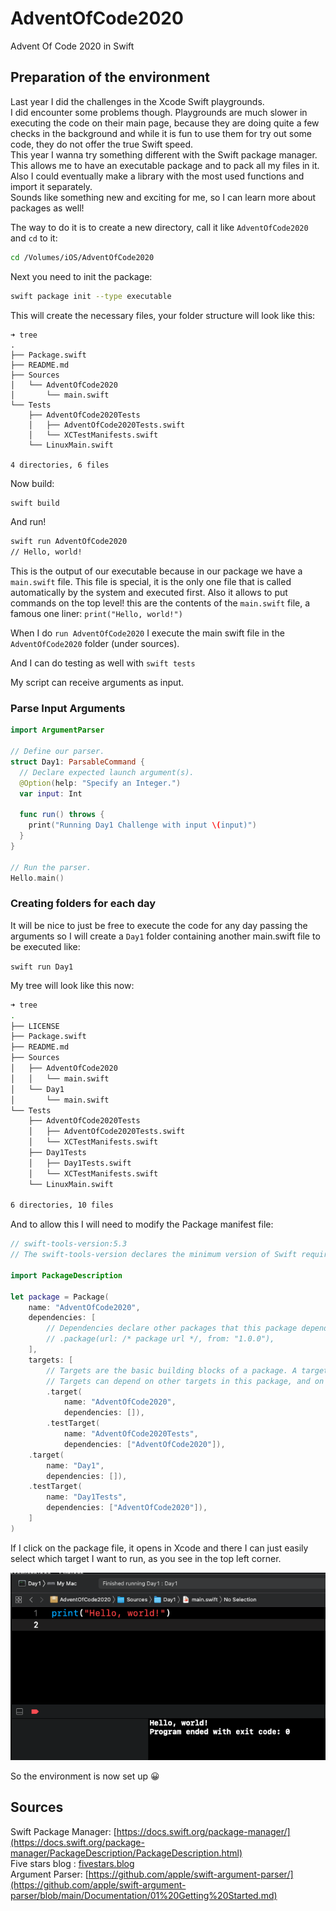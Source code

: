 # AdventOfCode2020
 Advent Of Code 2020 in Swift

## Preparation of the environment

Last year I did the challenges in the Xcode Swift playgrounds.  
I did encounter some problems though. Playgrounds are much slower in executing the code on their main page, because they are doing quite a few checks in the background and while it is fun to use them for try out some code, they do not offer the true Swift speed.  
This year I wanna try something different with the Swift package manager. This allows me to have an executable package and to pack all my files in it.  
Also I could eventually make a library with the most used functions and import it separately.  
Sounds like something new and exciting for me, so I can learn more about packages as well!  

The way to do it is to create a new directory, call it like `AdventOfCode2020` and `cd` to it:  
```bash
cd /Volumes/iOS/AdventOfCode2020
```
Next you need to init the package:  

```bash
swift package init --type executable
```

This will create the necessary files, your folder structure will look like this:  

```
➜ tree
.
├── Package.swift
├── README.md
├── Sources
│   └── AdventOfCode2020
│       └── main.swift
└── Tests
    ├── AdventOfCode2020Tests
    │   ├── AdventOfCode2020Tests.swift
    │   └── XCTestManifests.swift
    └── LinuxMain.swift

4 directories, 6 files
```
Now build:

```bash
swift build
```
And run!

```bash
swift run AdventOfCode2020
// Hello, world!
```
This is the output of our executable because in our package we have a `main.swift` file. This file is special, it is the only one file that is called automatically by the system and executed first. Also it allows to put commands on the top level!
this are the contents of the `main.swift` file, a famous one liner: `print("Hello, world!")`

When I do `run AdventOfCode2020` I execute the main swift file in the `AdventOfCode2020` folder (under sources).

And I can do testing as well with `swift tests`

My script can receive arguments as input. 

### Parse Input Arguments

```swift
import ArgumentParser

// Define our parser.
struct Day1: ParsableCommand {
  // Declare expected launch argument(s).
  @Option(help: "Specify an Integer.")
  var input: Int

  func run() throws {
	print("Running Day1 Challenge with input \(input)")
  }
}

// Run the parser.
Hello.main()
```

### Creating folders for each day
It will be nice to just be free to execute the code for any day passing the arguments so I will create a `Day1` folder containing another main.swift file to be executed like:

`swift run Day1`

My tree will look like this now:  

```bash
➜ tree
.
├── LICENSE
├── Package.swift
├── README.md
├── Sources
│   ├── AdventOfCode2020
│   │   └── main.swift
│   └── Day1
│       └── main.swift
└── Tests
    ├── AdventOfCode2020Tests
    │   ├── AdventOfCode2020Tests.swift
    │   └── XCTestManifests.swift
    ├── Day1Tests
    │   ├── Day1Tests.swift
    │   └── XCTestManifests.swift
    └── LinuxMain.swift

6 directories, 10 files
```

And to allow this I will need to modify the Package manifest file:

```swift
// swift-tools-version:5.3
// The swift-tools-version declares the minimum version of Swift required to build this package.

import PackageDescription

let package = Package(
    name: "AdventOfCode2020",
    dependencies: [
        // Dependencies declare other packages that this package depends on.
        // .package(url: /* package url */, from: "1.0.0"),
    ],
    targets: [
        // Targets are the basic building blocks of a package. A target can define a module or a test suite.
        // Targets can depend on other targets in this package, and on products in packages this package depends on.
        .target(
            name: "AdventOfCode2020",
            dependencies: []),
        .testTarget(
            name: "AdventOfCode2020Tests",
            dependencies: ["AdventOfCode2020"]),
	.target(
		name: "Day1",
		dependencies: []),
	.testTarget(
		name: "Day1Tests",
		dependencies: ["AdventOfCode2020"]),
    ]
)


```
If I click on the package file, it opens in Xcode and there I can just easily select which target I want to run, as you see in the top left corner.

![""](/images/aoc1.png)

So the environment is now set up 😀

## Sources

Swift Package Manager: [https://docs.swift.org/package-manager/](https://docs.swift.org/package-manager/PackageDescription/PackageDescription.html)  
Five stars blog : [fivestars.blog](https://fivestars.blog/code/ultimate-guide-swift-executables.html)  
Argument Parser: [https://github.com/apple/swift-argument-parser/](https://github.com/apple/swift-argument-parser/blob/main/Documentation/01%20Getting%20Started.md)
